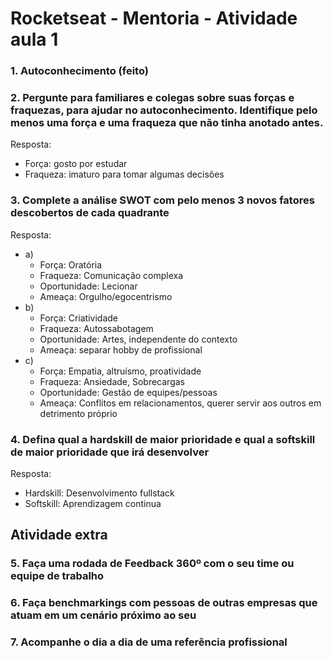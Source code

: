 # Rocketseat - Mentoria - Atividade aula 1

### 1. Autoconhecimento (feito)

### 2. Pergunte para familiares e colegas sobre suas forças e fraquezas, para ajudar no autoconhecimento. Identifique pelo menos uma força e uma fraqueza que não tinha anotado antes.

Resposta:
- Força: gosto por estudar
- Fraqueza: imaturo para tomar algumas decisões

### 3. Complete a análise SWOT com pelo menos 3 novos fatores descobertos de cada quadrante

Resposta:
- a)
    - Força: Oratória
    - Fraqueza: Comunicação complexa
    - Oportunidade: Lecionar
    - Ameaça: Orgulho/egocentrismo
- b) 
    - Força: Criatividade
    - Fraqueza: Autossabotagem
    - Oportunidade: Artes, independente do contexto
    - Ameaça: separar hobby de profissional
- c)
    - Força: Empatia, altruísmo, proatividade
    - Fraqueza: Ansiedade, Sobrecargas
    - Oportunidade: Gestão de equipes/pessoas
    - Ameaça: Conflitos em relacionamentos, querer servir aos outros em detrimento próprio

### 4. Defina qual a hardskill de maior prioridade e qual a softskill de maior prioridade que irá desenvolver

Resposta:
- Hardskill: Desenvolvimento fullstack
- Softskill: Aprendizagem continua

## Atividade extra

### 5. Faça uma rodada de Feedback 360º com o seu time ou equipe de trabalho

### 6. Faça benchmarkings com pessoas de outras empresas que atuam em um cenário próximo ao seu

### 7. Acompanhe o dia a dia de uma referência profissional

